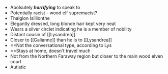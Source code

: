 - Abolsutely ***horrifying*** to speak to
- Potentially racist - wood elf supremacist?
- Thalgion Isillionthe
- Elegantly dressed, long blonde hair kept very neat
- Wears a silver circlet indicating he is a member of nobility
- Distant cousin of [[Lysandrea]]
- Closer to [[Galianne]] than he is to [[Lysandrea]]
- ==Not the conversational type, according to Lys
- ==Stays at home, doesn't travel much
- Not from the Northern Faraway region but closer to the main wood elven court
- Autistic